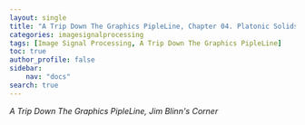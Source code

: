 ```yaml
---
layout: single
title: "A Trip Down The Graphics PipleLine, Chapter 04. Platonic Solids"
categories: imagesignalprocessing
tags: [Image Signal Processing, A Trip Down The Graphics PipleLine]
toc: true
author_profile: false
sidebar:
    nav: "docs"
search: true
---
```


*A Trip Down The Graphics PipleLine, Jim Blinn's Corner*
